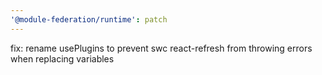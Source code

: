 ```yaml
---
'@module-federation/runtime': patch
---
```


fix: rename usePlugins to prevent swc react-refresh from throwing errors when replacing variables
